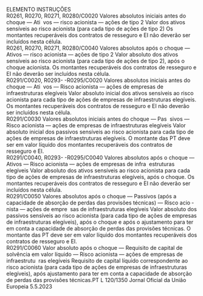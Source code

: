  
ELEMENTO  INSTRUÇÕES  
R0261, R0270, 
R0271, 
R0280/C0020  Valores absolutos iniciais 
antes do choque — Ati ­
vos — risco acionista — 
ações de tipo 2  Valor dos ativos sensíveis ao risco acionista (para cada tipo de ações de tipo 2) 
Os montantes recuperáveis dos contratos de resseguro e EI não deverão ser 
incluídos nesta célula.  
R0261, R0270, 
R0271, 
R0280/C0040  Valores absolutos após o 
choque — Ativos — 
risco acionista — ações 
de tipo 2  Valor absoluto dos ativos sensíveis ao risco acionista (para cada tipo de ações de 
tipo 2), após o choque acionista. 
Os montantes recuperáveis dos contratos de resseguro e EI não deverão ser 
incluídos nesta célula.  
R0291/C0020, 
R0293- 
-R0295/C0020  Valores absolutos iniciais 
antes do choque — Ati ­
vos — Risco acionista — 
ações de empresas de 
infraestruturas elegíveis  Valor absoluto inicial dos ativos sensíveis ao risco acionista para cada tipo de 
ações de empresas de infraestruturas elegíveis. 
Os montantes recuperáveis dos contratos de resseguro e EI não deverão ser 
incluídos nesta célula.  
R0291/C0030  Valores absolutos iniciais 
antes do choque — Pas ­
sivos — Risco acionista 
— ações de empresas de 
infraestruturas elegíveis  Valor absoluto inicial dos passivos sensíveis ao risco acionista para cada tipo de 
ações de empresas de infraestruturas elegíveis. 
O montante das PT deve ser em valor líquido dos montantes recuperáveis dos 
contratos de resseguro e EI.  
R0291/C0040, 
R0293- 
-R0295/C0040  Valores absolutos após o 
choque — Ativos — 
Risco acionista — ações 
de empresas de infra ­
estruturas elegíveis  Valor absoluto dos ativos sensíveis ao risco acionista para cada tipo de ações de 
empresas de infraestruturas elegíveis, após o choque. 
Os montantes recuperáveis dos contratos de resseguro e EI não deverão ser 
incluídos nesta célula.  
R0291/C0050  Valores absolutos após o 
choque — Passivos (após 
a capacidade de absorção 
de perdas das provisões 
técnicas) — Risco acio ­
nista — ações de empre ­
sas de infraestruturas 
elegíveis  Valor absoluto dos passivos sensíveis ao risco acionista (para cada tipo de ações 
de empresas de infraestruturas elegíveis), após o choque e após o ajustamento 
para ter em conta a capacidade de absorção de perdas das provisões técnicas. 
O montante das PT deve ser em valor líquido dos montantes recuperáveis dos 
contratos de resseguro e EI.  
R0291/C0060  Valor absoluto após o 
choque — Requisito de 
capital de solvência em 
valor líquido — Risco 
acionista — ações de 
empresas de infraestrutu ­
ras elegíveis  Requisito de capital líquido correspondente ao risco acionista (para cada tipo de 
ações de empresas de infraestruturas elegíveis), após ajustamento para ter em 
conta a capacidade de absorção de perdas das provisões técnicas.PT  L 120/1350 Jornal Oficial da União Europeia 5.5.2023